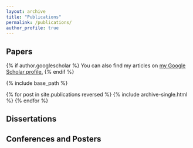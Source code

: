 ```yaml
---
layout: archive
title: "Publications"
permalink: /publications/
author_profile: true
---
```


Papers
------
{% if author.googlescholar %}
  You can also find my articles on <u><a href="{{author.googlescholar}}">my Google Scholar profile</a>.</u>
{% endif %}

{% include base_path %}

{% for post in site.publications reversed %}
  {% include archive-single.html %}
{% endfor %}

Dissertations
------

Conferences and Posters
------
